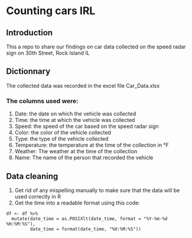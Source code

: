 # Counting cars IRL
## Introduction
This a repo to share our findings on car data collected on the speed radar sign on 30th Street, Rock Island IL

## Dictionnary
The collected data was recorded in the excel file Car_Data.xlsx
### The columns used were:
1. Date: the date on which the vehicle was collected
2. Time: the time at which the vehicle was collected
3. Speed: the speed of the car based on the speed radar sign
4. Color: the color of the vehicle collected
5. Type: the type of the vehicle collected
6. Temperature: the temperature at the time of the collection in °F
7. Weather: The weather at the time of the collection
8. Name: The name of the person that recorded the vehicle

## Data cleaning
1. Get rid of any mispelling manually to make sure that the data will be used correctly in R
2. Get the time into a readable format using this code:
```
df <- df %>%
  mutate(date_time = as.POSIXlt(date_time, format = "%Y-%m-%d %H:%M:%S"),
         date_time = format(date_time, "%H:%M:%S"))
```

